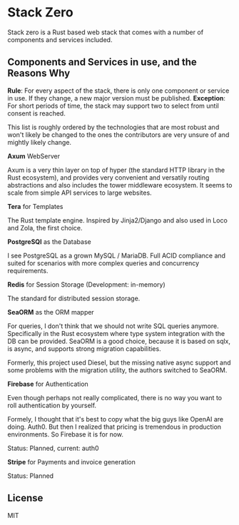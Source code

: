 # Stack Zero

Stack zero is a Rust based web stack that comes with a number of components and services included.

## Components and Services in use, and the Reasons Why

**Rule**: For every aspect of the stack, there is only one component or service in use. If they change, a new major version must be published. **Exception**: For short periods of time, the stack may support two to select from until consent is reached.

This list is roughly ordered by the technologies that are most robust and won't likely be changed to the ones the contributors are very unsure of and mightly likely change.

**Axum** WebServer

Axum is a very thin layer on top of hyper (the standard HTTP library in the Rust ecosystem), and provides very convenient and versatily routing abstractions and also includes the tower middleware ecosystem. It seems to scale from simple API services to large websites.

**Tera** for Templates

The Rust template engine. Inspired by Jinja2/Django and also used in Loco and Zola, the first choice.

**PostgreSQl** as the Database

I see PostgreSQL as a grown MySQL / MariaDB. Full ACID compliance and suited for scenarios with more complex queries and concurrency requirements.

**Redis** for Session Storage (Development: in-memory)

The standard for distributed session storage.

**SeaORM** as the ORM mapper

For queries, I don't think that we should not write SQL queries anymore. Specifically in the Rust ecosystem where type system integration with the DB can be provided. SeaORM is a good choice, because it is based on sqlx, is async, and supports strong migration capabilities.

Formerly, this project used Diesel, but the missing native async support and some problems with the migration utility, the authors switched to SeaORM.

**Firebase** for Authentication

Even though perhaps not really complicated, there is no way you want to roll authentication by yourself.

Formely, I thought that it's best to copy what the big guys like OpenAI are doing. Auth0. But then I realized that pricing is tremendous in production environments. So Firebase it is for now.

Status: Planned, current: auth0

**Stripe** for Payments and invoice generation

Status: Planned

## License

MIT
